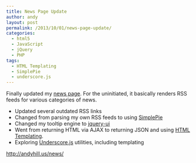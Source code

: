```yaml
---
title: News Page Update
author: andy
layout: post
permalink: /2013/10/01/news-page-update/
categories:
  - html5
  - JavaScript
  - jQuery
  - PHP
tags:
  - HTML Templating
  - SimplePie
  - underscore.js
---
```

Finally updated my <a href="http://andyhill.us/news/" target="_blank">news page</a>. For the uninitiated, it basically renders RSS feeds for various categories of news.

  * Updated several outdated RSS links
  * Changed from parsing my own RSS feeds to using <a href="http://simplepie.org/" target="_blank">SimplePie</a>
  * Changed my tooltip engine to <a href="http://jqueryui.com/tooltip/" target="_blank">jquery-ui</a>
  * Went from returning HTML via AJAX to returning JSON and using <a href="http://en.wikipedia.org/wiki/Javascript_templating" target="_blank">HTML Templating</a>.
  * Exploring <a href="http://underscorejs.org/" target="_blank">Underscore.js</a> utilities, including templating

<a href="http://andyhill.us/news/" target="_blank">http://andyhill.us/news/</a>